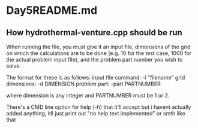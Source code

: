 # Day5README.md

## How hydrothermal-venture.cpp should be run
When running the file, you must give it an input file, dimensions of the grid on which the calculations are to be done (e.g. 10 for the test case, 1000 for the actual problem input file), and the problem part number you wish to solve.

The format for these is as follows:
input file command: -i "filename"
grid dimensions: -d DIMENSION
problem part: -part PARTNUMBER

where dimension is any integer and PARTNUMBER must be 1 or 2.

There's a CMD line option for help (-h) that it'll accept but i havent actually added anything, itll just print out "no help text implemented" or smth like that